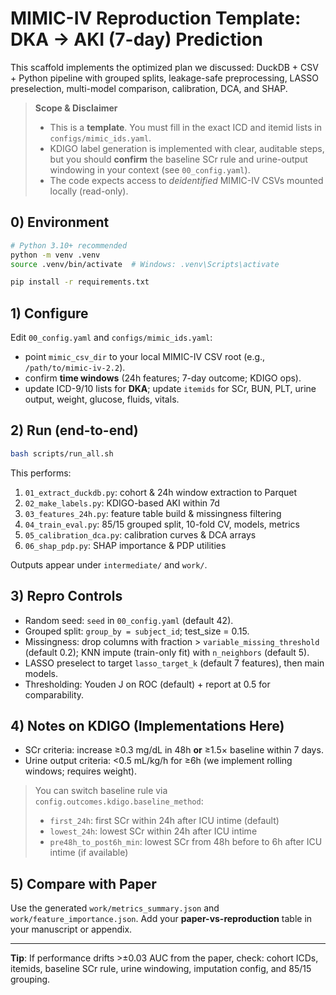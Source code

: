# MIMIC-IV Reproduction Template: DKA → AKI (7-day) Prediction

This scaffold implements the optimized plan we discussed: DuckDB + CSV + Python pipeline with
grouped splits, leakage-safe preprocessing, LASSO preselection, multi-model comparison, calibration, DCA, and SHAP.

> **Scope & Disclaimer**
> - This is a **template**. You must fill in the exact ICD and itemid lists in `configs/mimic_ids.yaml`.
> - KDIGO label generation is implemented with clear, auditable steps, but you should **confirm** the baseline SCr rule and urine-output windowing in your context (see `00_config.yaml`).
> - The code expects access to *deidentified* MIMIC-IV CSVs mounted locally (read-only).

## 0) Environment

```bash
# Python 3.10+ recommended
python -m venv .venv
source .venv/bin/activate  # Windows: .venv\Scripts\activate

pip install -r requirements.txt
```

## 1) Configure

Edit `00_config.yaml` and `configs/mimic_ids.yaml`:
- point `mimic_csv_dir` to your local MIMIC-IV CSV root (e.g., `/path/to/mimic-iv-2.2`).
- confirm **time windows** (24h features; 7-day outcome; KDIGO ops).
- update ICD-9/10 lists for **DKA**; update `itemids` for SCr, BUN, PLT, urine output, weight, glucose, fluids, vitals.

## 2) Run (end-to-end)

```bash
bash scripts/run_all.sh
```

This performs:
1. `01_extract_duckdb.py`: cohort & 24h window extraction to Parquet
2. `02_make_labels.py`: KDIGO-based AKI within 7d
3. `03_features_24h.py`: feature table build & missingness filtering
4. `04_train_eval.py`: 85/15 grouped split, 10-fold CV, models, metrics
5. `05_calibration_dca.py`: calibration curves & DCA arrays
6. `06_shap_pdp.py`: SHAP importance & PDP utilities

Outputs appear under `intermediate/` and `work/`.

## 3) Repro Controls

- Random seed: `seed` in `00_config.yaml` (default 42).
- Grouped split: `group_by = subject_id`; test_size = 0.15.
- Missingness: drop columns with fraction > `variable_missing_threshold` (default 0.2); KNN impute (train-only fit) with `n_neighbors` (default 5).
- LASSO preselect to target `lasso_target_k` (default 7 features), then main models.
- Thresholding: Youden J on ROC (default) + report at 0.5 for comparability.

## 4) Notes on KDIGO (Implementations Here)

- SCr criteria: increase ≥0.3 mg/dL in 48h **or** ≥1.5× baseline within 7 days.
- Urine output criteria: <0.5 mL/kg/h for ≥6h (we implement rolling windows; requires weight).

> You can switch baseline rule via `config.outcomes.kdigo.baseline_method`:
> - `first_24h`: first SCr within 24h after ICU intime (default)
> - `lowest_24h`: lowest SCr within 24h after ICU intime
> - `pre48h_to_post6h_min`: lowest SCr from 48h before to 6h after ICU intime (if available)

## 5) Compare with Paper

Use the generated `work/metrics_summary.json` and `work/feature_importance.json`.
Add your **paper-vs-reproduction** table in your manuscript or appendix.

---

**Tip**: If performance drifts >±0.03 AUC from the paper, check: cohort ICDs, itemids, baseline SCr rule, urine windowing, imputation config, and 85/15 grouping.
